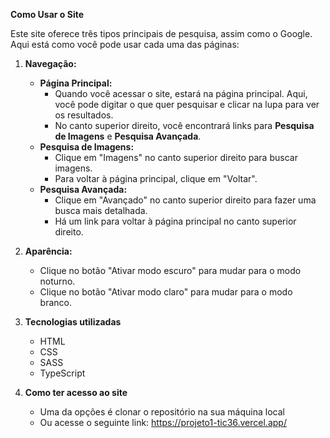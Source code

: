 
**Como Usar o Site**

Este site oferece três tipos principais de pesquisa, assim como o Google. Aqui está como você pode usar cada uma das páginas:

1. **Navegação:**
   - **Página Principal:** 
     - Quando você acessar o site, estará na página principal. Aqui, você pode digitar o que quer pesquisar e clicar na lupa para ver os resultados.
     - No canto superior direito, você encontrará links para **Pesquisa de Imagens** e **Pesquisa Avançada**.
   - **Pesquisa de Imagens:**
     - Clique em "Imagens" no canto superior direito para buscar imagens. 
     - Para voltar à página principal, clique em "Voltar".
   - **Pesquisa Avançada:**
     - Clique em "Avançado" no canto superior direito para fazer uma busca mais detalhada.
     - Há um link para voltar à página principal no canto superior direito.



3. **Aparência:**
    - Clique no botão "Ativar modo escuro" para mudar para o modo noturno.
    - Clique no botão "Ativar modo claro" para mudar para o modo branco.

3. **Tecnologias utilizadas**
    - HTML
    - CSS
    - SASS
    - TypeScript

4. **Como ter acesso ao site**
    - Uma da opções é clonar o repositório na sua máquina local
    - Ou acesse o seguinte link: https://projeto1-tic36.vercel.app/
